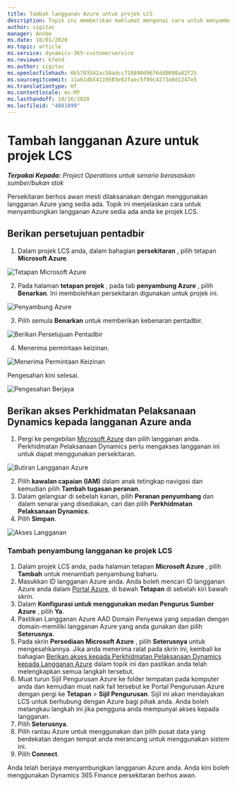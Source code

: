 ```yaml
---
title: Tambah langganan Azure untuk projek LCS
description: Topik ini memberikan maklumat mengenai cara untuk menyambungkan langganan Azure anda ke projek LCS.
author: sigitac
manager: Annbe
ms.date: 10/01/2020
ms.topic: article
ms.service: dynamics-365-customerservice
ms.reviewer: kfend
ms.author: sigitac
ms.openlocfilehash: 0b5703542ac58adcc710890d9676dd0090a82f25
ms.sourcegitcommit: 11a61db54119503e82faec5f99c4273e8d1247e5
ms.translationtype: HT
ms.contentlocale: ms-MY
ms.lasthandoff: 10/16/2020
ms.locfileid: "4081099"
---
```

# <a name="add-an-azure-subscription-to-lcs-project"></a>Tambah langganan Azure untuk projek LCS

_**Terpakai Kepada:** Project Operations untuk senario berasaskan sumber/bukan stok_

Persekitaran berhos awan mesti dilaksanakan dengan menggunakan langganan Azure yang sedia ada. Topik ini menjelaskan cara untuk menyambungkan langganan Azure sedia ada anda ke projek LCS. 

## <a name="grant-admin-consent"></a>Berikan persetujuan pentadbir

1. Dalam projek LCS anda, dalam bahagian **persekitaran** , pilih tetapan **Microsoft Azure**.

![Tetapan Microsoft Azure](./media/1MicrosoftAzureSettings.png)

2. Pada halaman **tetapan projek** , pada tab **penyambung Azure** , pilih **Benarkan**. Ini membolehkan persekitaran digunakan untuk projek ini.

![Penyambung Azure](./media/2AzureConnectors.png)

3. Pilih semula **Benarkan** untuk memberikan kebenaran pentadbir.

![Berikan Persetujuan Pentadbir](./media/3GrantAdminConsent.png)

4. Menerima permintaan keizinan.

![Menerima Permintaan Keizinan](./media/4AcceptPermissionRequest.png)

Pengesahan kini selesai. 

![Pengesahan Berjaya](./media/5AuthorizationComplete.png)

## <a name="provide-dynamics-deployment-services-access-to-your-azure-subscription"></a><a name="provide"></a>Berikan akses Perkhidmatan Pelaksanaan Dynamics kepada langganan Azure anda

1. Pergi ke pengebilan [Microsoft Azure](https://portal.azure.com/#blade/Microsoft\_Azure\_Billing/SubscriptionsBlade) dan pilih langganan anda. Perkhidmatan Pelaksanaan Dynamics perlu mengakses langganan ini untuk dapat menggunakan persekitaran.

![Butiran Langganan Azure](./media/6AzureSubscription.png)

2. Pilih **kawalan capaian (IAM)** dalam anak tetingkap navigasi dan kemudian pilih **Tambah tugasan peranan**.
3. Dalam gelangsar di sebelah kanan, pilih **Peranan penyumbang** dan dalam senarai yang disediakan, cari dan pilih **Perkhidmatan Pelaksanaan Dynamics**. 
4. Pilih **Simpan**.

![Akses Langganan](./media/7SubscriptionAccess.png)

### <a name="add-a-subscription-connector-to-an-lcs-project"></a>Tambah penyambung langganan ke projek LCS

1. Dalam projek LCS anda, pada halaman tetapan **Microsoft Azure** , pilih **Tambah** untuk menambah penyambung baharu.
2. Masukkan ID langganan Azure anda. Anda boleh mencari ID langganan Azure anda dalam [Portal Azure](https://ms.portal.azure.com/), di bawah  **Tetapan**  di sebelah kiri bawah skrin.
3. Dalam **Konfigurasi untuk menggunakan medan Pengurus Sumber Azure** , pilih **Ya**.
4. Pastikan Langganan Azure AAD Domain Penyewa yang sepadan dengan domain-memiliki langganan Azure yang anda gunakan dan pilih **Seterusnya**.
5. Pada skrin **Persediaan Microsoft Azure** , pilih **Seterusnya** untuk mengesahkannya. Jika anda menerima ralat pada skrin ini, kembali ke bahagian [Berikan akses kepada Perkhidmatan Pelaksanaan Dynamics kepada Langganan Azure](#provide) dalam topik ini dan pastikan anda telah melengkapkan semua langkah tersebut.
6. Muat turun Sijil Pengurusan Azure ke folder tempatan pada komputer anda dan kemudian muat naik fail tersebut ke Portal Pengurusan Azure dengan pergi ke **Tetapan** > **Sijil Pengurusan**. Sijil ini akan mendayakan LCS untuk berhubung dengan Azure bagi pihak anda. Anda boleh melangkau langkah ini jika pengguna anda mempunyai akses kepada langganan.
7. Pilih  **Seterusnya**.
8. Pilih rantau Azure untuk menggunakan dan pilih pusat data yang berdekatan dengan tempat anda merancang untuk menggunakan sistem ini.
9.  Pilih  **Connect**.

Anda telah berjaya menyambungkan langganan Azure anda. Anda kini boleh menggunakan Dynamics 365 Finance persekitaran berhos awan.


